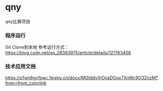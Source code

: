 # qny
qny比赛项目
### 程序运行
Git Clone到本地
参考运行方式：https://blog.csdn.net/qq_26383975/article/details/121763458
### 技术应用文档
https://o1wn6gyfswc.feishu.cn/docx/MGtddvXiOosDGox7XnWc9O3ZnzM?from=from_copylink
